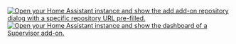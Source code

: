 <a href="https://my.home-assistant.io/redirect/supervisor_add_addon_repository/?repository_url=https%3A%2F%2Fgithub.com%2FKastB%2Faddon-fhem" target="_blank"><img src="https://my.home-assistant.io/badges/supervisor_add_addon_repository.svg" alt="Open your Home Assistant instance and show the add add-on repository dialog with a specific repository URL pre-filled."></a>
<a href="https://my.home-assistant.io/redirect/supervisor_addon/?addon=698bedd2_vzlogger" target="_blank"><img src="https://my.home-assistant.io/badges/supervisor_addon.svg" alt="Open your Home Assistant instance and show the dashboard of a Supervisor add-on."></a>

